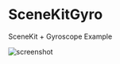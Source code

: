 # SceneKitGyro

SceneKit + Gyroscope Example

![screenshot](https://github.com/ioslabunam/examples/SceneKit+Gyro/raw/master/screenshot.jpeg)

